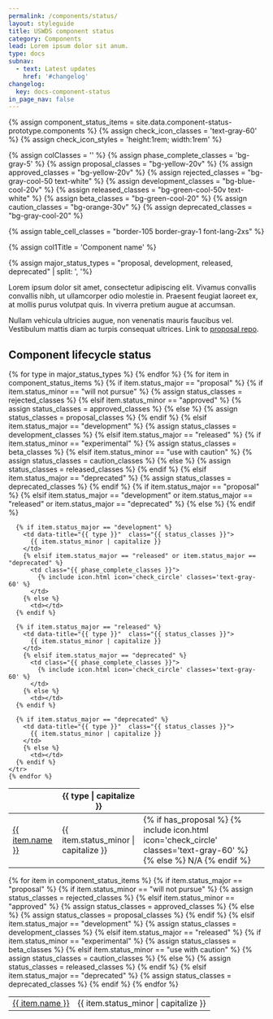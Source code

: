 ```yaml
---
permalink: /components/status/
layout: styleguide
title: USWDS component status
category: Components
lead: Lorem ipsum dolor sit anum.
type: docs
subnav:
  - text: Latest updates
    href: '#changelog'
changelog:
  key: docs-component-status
in_page_nav: false
---
```


<style>
  .text-white a,
  .text-white a:visited {
    color: white
  }

  .text-ink a,
  .text-ink  a:visited {
    color: #1b1b1b
  }

  .border-gray-1 {
    border-color: #fcfcfc!important;
  }
</style>

{% assign component_status_items = site.data.component-status-prototype.components %}
{% assign check_icon_classes = 'text-gray-60' %}
{% assign check_icon_styles = 'height:1rem; width:1rem' %}

{% assign colClasses = '' %}
{% assign phase_complete_classes = 'bg-gray-5' %}
{% assign proposal_classes = "bg-yellow-20v" %}
{% assign approved_classes = "bg-yellow-20v" %}
{% assign rejected_classes = "bg-gray-cool-50 text-white" %}
{% assign development_classes = "bg-blue-cool-20v" %}
{% assign released_classes = "bg-green-cool-50v text-white" %}
{% assign beta_classes = "bg-green-cool-20" %}
{% assign caution_classes = "bg-orange-30v" %}
{% assign deprecated_classes = "bg-gray-cool-20" %}

{% assign table_cell_classes = "border-105 border-gray-1  font-lang-2xs" %}

{% assign col1Title = 'Component name' %}

{% assign major_status_types = "proposal, development, released, deprecated" | split: ', '%}

Lorem ipsum dolor sit amet, consectetur adipiscing elit. Vivamus convallis convallis nibh, ut ullamcorper odio molestie in.
Praesent feugiat laoreet ex, at mollis purus volutpat quis. In viverra pretium augue at accumsan.


Nullam vehicula ultricies augue, non venenatis mauris faucibus vel. Vestibulum mattis diam ac turpis consequat ultrices. Link to [proposal repo](http://www.github.com).

## Component lifecycle status

<table class=" site-table-responsive site-table-simple lifecycle-table maxw-tablet-lg display-none tablet:display-table">
  <thead class="text-bold">
    <tr>
      <th scope="col">
      </th>
      {% for type in major_status_types %}
          <th scope="col">
            {{ type | capitalize }}
          </th>
      {% endfor %}
    </tr>
  </thead>
  <tbody class="font-lang-3xs">
    {% for item in component_status_items %}
      {% if item.status_major == "proposal" %}
        {% if item.status_minor == "will not pursue" %}
          {% assign status_classes = rejected_classes %}
          {% elsif item.status_minor == "approved" %}
            {% assign status_classes = approved_classes %}
          {% else %}
            {% assign status_classes = proposal_classes %}
        {% endif %}
      {% elsif item.status_major == "development" %}
        {% assign status_classes = development_classes %}
      {% elsif item.status_major == "released" %}
        {% if item.status_minor == "experimental" %}
          {% assign status_classes = beta_classes %}
          {% elsif item.status_minor == "use with caution" %}
            {% assign status_classes = caution_classes %}
          {% else %}
            {% assign status_classes = released_classes %}
        {% endif %}
      {% elsif item.status_major == "deprecated" %}
        {% assign status_classes = deprecated_classes %}
      {% endif %}
    <tr>
      <td data-title="{{ col1Title }}" class="text-bold">
        <a href="{{ item.url }}">
          {{ item.name }}
        </a>
      </td>
      {% if item.status_major == "proposal" %}
        <td data-title="{{ item.status_major }}"  class="{{ status_classes }}">
          {{ item.status_minor | capitalize }}
        </td>
        {% elsif item.status_major == "development" or item.status_major == "released" or item.status_major == "deprecated" %}
          <td class="{{ phase_complete_classes }}">
            {% if has_proposal %}
              {% include icon.html icon='check_circle' classes='text-gray-60' %}
            {% else %}
              N/A
            {% endif %}
          </td>
        {% else %}
          <td></td>
      {% endif %}

      {% if item.status_major == "development" %}
        <td data-title="{{ type }}"  class="{{ status_classes }}">
          {{ item.status_minor | capitalize }}
        </td>
        {% elsif item.status_major == "released" or item.status_major == "deprecated" %}
          <td class="{{ phase_complete_classes }}">
            {% include icon.html icon='check_circle' classes='text-gray-60' %}
          </td>
        {% else %}
          <td></td>
      {% endif %}

      {% if item.status_major == "released" %}
        <td data-title="{{ type }}"  class="{{ status_classes }}">
          {{ item.status_minor | capitalize }}
        </td>
        {% elsif item.status_major == "deprecated" %}
          <td class="{{ phase_complete_classes }}">
            {% include icon.html icon='check_circle' classes='text-gray-60' %}
          </td>
        {% else %}
          <td></td>
      {% endif %}

      {% if item.status_major == "deprecated" %}
        <td data-title="{{ type }}"  class="{{ status_classes }}">
          {{ item.status_minor | capitalize }}
        </td>
        {% else %}
          <td></td>
      {% endif %}
    </tr>
    {% endfor %}
  </tbody>
</table>

<table class="usa-table width-full tablet:display-none">
  <tbody>
  {% for item in component_status_items %}
    {% if item.status_major == "proposal" %}
      {% if item.status_minor == "will not pursue" %}
        {% assign status_classes = rejected_classes %}
        {% elsif item.status_minor == "approved" %}
          {% assign status_classes = approved_classes %}
        {% else %}
          {% assign status_classes = proposal_classes %}
      {% endif %}
    {% elsif item.status_major == "development" %}
      {% assign status_classes = development_classes %}
    {% elsif item.status_major == "released" %}
      {% if item.status_minor == "experimental" %}
        {% assign status_classes = beta_classes %}
        {% elsif item.status_minor == "use with caution" %}
          {% assign status_classes = caution_classes %}
        {% else %}
          {% assign status_classes = released_classes %}
      {% endif %}
    {% elsif item.status_major == "deprecated" %}
      {% assign status_classes = deprecated_classes %}
    {% endif %}
    <tr  class="{{ table_cell_classes }}">
      <td class="text-ink\padding-y-05 padding-x-2 border-right-0 grid-col">
        <a href="{{ item.url }}">
          {{ item.name }}
        </a>
      </td>
      <td class="padding-y-05 padding-x-2 border-left-0 grid-col">
        <span class="usa-tag {{ status_classes }} text-no-uppercase">{{ item.status_minor | capitalize }}</span>
      </td>
    </tr>
  {% endfor %}
  </tbody>
</table>

